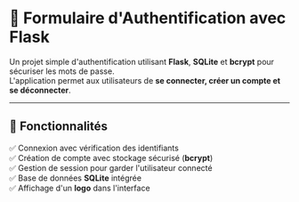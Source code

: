 # 🔐 Formulaire d'Authentification avec Flask

Un projet simple d'authentification utilisant **Flask**, **SQLite** et **bcrypt** pour sécuriser les mots de passe.  
L'application permet aux utilisateurs de **se connecter, créer un compte et se déconnecter**.

---

## 🚀 Fonctionnalités
✅ Connexion avec vérification des identifiants  
✅ Création de compte avec stockage sécurisé (**bcrypt**)  
✅ Gestion de session pour garder l'utilisateur connecté  
✅ Base de données **SQLite** intégrée  
✅ Affichage d'un **logo** dans l'interface  

